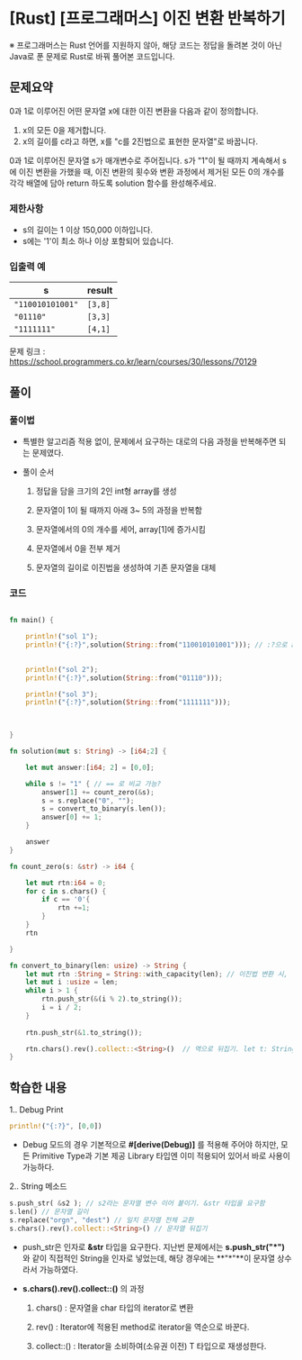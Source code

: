 # [Rust] [프로그래머스] 이진 변환 반복하기



※ 프로그래머스는 Rust 언어를 지원하지 않아, 해당 코드는 정답을 돌려본 것이 아닌 Java로 푼 문제로 Rust로 바꿔 풀어본 코드입니다.



## 문제요약

0과 1로 이루어진 어떤 문자열 x에 대한 이진 변환을 다음과 같이 정의합니다.

1. x의 모든 0을 제거합니다.
2. x의 길이를 c라고 하면, x를 "c를 2진법으로 표현한 문자열"로 바꿉니다.



0과 1로 이루어진 문자열 s가 매개변수로 주어집니다. s가 "1"이 될 때까지 계속해서 s에 이진 변환을 가했을 때, 이진 변환의 횟수와 변환 과정에서 제거된 모든 0의 개수를 각각 배열에 담아 return 하도록 solution 함수를 완성해주세요.



### 제한사항

- s의 길이는 1 이상 150,000 이하입니다.
- s에는 '1'이 최소 하나 이상 포함되어 있습니다.



### 입출력 예

| s                | result  |
| ---------------- | ------- |
| `"110010101001"` | `[3,8]` |
| `"01110"`        | `[3,3]` |
| `"1111111"`      | `[4,1]` |



문제 링크 : https://school.programmers.co.kr/learn/courses/30/lessons/70129



## 풀이



### 풀이법

- 특별한 알고리즘 적용 없이, 문제에서 요구하는 대로의 다음 과정을 반복해주면 되는 문제였다.

- 풀이 순서

  1. 정답을 담을 크기의 2인 int형 array를 생성

  2. 문자열이 1이 될 때까지 아래 3~ 5의 과정을 반복함

  3. 문자열에서의 0의 개수를 세어, array[1]에 증가시킴
  4. 문자열에서 0을 전부 제거
  5. 문자열의 길이로 이진법을 생성하여 기존 문자열을 대체



### 코드

```rust

fn main() {

    println!("sol 1");
    println!("{:?}",solution(String::from("110010101001"))); // :?으로 array 형태 출력 가능
    

    println!("sol 2");
    println!("{:?}",solution(String::from("01110")));

    println!("sol 3");
    println!("{:?}",solution(String::from("1111111")));

    

}

fn solution(mut s: String) -> [i64;2] {

    let mut answer:[i64; 2] = [0,0];

    while s != "1" { // == 로 비교 가능?
        answer[1] += count_zero(&s);
        s = s.replace("0", "");
        s = convert_to_binary(s.len());
        answer[0] += 1;
    }

    answer
} 

fn count_zero(s: &str) -> i64 {

    let mut rtn:i64 = 0;
    for c in s.chars() {
        if c == '0'{
            rtn +=1;
        }
    }
    rtn

}

fn convert_to_binary(len: usize) -> String {
    let mut rtn :String = String::with_capacity(len); // 이진법 변환 시, len보다 문자열의 크기가 커지진 않음
    let mut i :usize = len;
    while i > 1 {
        rtn.push_str(&(i % 2).to_string());
        i = i / 2;
    }
    
    rtn.push_str(&1.to_string());

    rtn.chars().rev().collect::<String>()  // 역으로 뒤집기. let t: String = s.chars().rev().collect();
}

```



## 학습한 내용



1.. Debug Print

```rust
println!("{:?}", [0,0])
```

- Debug 모드의 경우 기본적으로 **#[derive(Debug)]** 를 적용해 주어야 하지만, 모든 Primitive Type과 기본 제공 Library 타입엔 이미 적용되어 있어서 바로 사용이 가능하다.

2.. String 메소드

```rust
s.push_str( &s2 ); // s2라는 문자열 변수 이어 붙이기. &str 타입을 요구함
s.len() // 문자열 길이
s.replace("orgn", "dest") // 일치 문자열 전체 교환
s.chars().rev().collect::<String>() // 문자열 뒤집기
```

- push_str은 인자로 **&str** 타입을 요구한다. 지난번 문제에서는 **s.push_str("*")** 와 같이 직접적인 String을 인자로 넣었는데, 해당 경우에는 **"*"**이 문자열 상수라서 가능하였다.

- **s.chars().rev().collect::<String>()**  의 과정

  1. chars() : 문자열을 char 타입의 iterator로 변환

  2. rev() : Iterator에 적용된 method로 iterator을 역순으로 바꾼다.

  3. collect::<T>() : Iterator을 소비하여(소유권 이전) T 타입으로 재생성한다.

     





